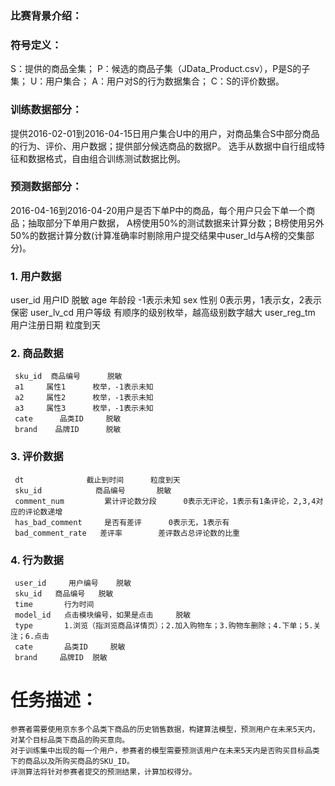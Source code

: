 ### 比赛背景介绍：

### 符号定义：
S：提供的商品全集；
P：候选的商品子集（JData_Product.csv），P是S的子集；
U：用户集合；
A：用户对S的行为数据集合；
C：S的评价数据。

### 训练数据部分：
提供2016-02-01到2016-04-15日用户集合U中的用户，对商品集合S中部分商品的行为、评价、用户数据；提供部分候选商品的数据P。
选手从数据中自行组成特征和数据格式，自由组合训练测试数据比例。

### 预测数据部分：
2016-04-16到2016-04-20用户是否下单P中的商品，每个用户只会下单一个商品；抽取部分下单用户数据，
A榜使用50%的测试数据来计算分数；B榜使用另外50%的数据计算分数(计算准确率时剔除用户提交结果中user_Id与A榜的交集部分)。


### 1. 用户数据
   user_id	      用户ID	         脱敏
	 age	          年龄段	         -1表示未知
	 sex	          性别	           0表示男，1表示女，2表示保密
	 user_lv_cd	    用户等级	       有顺序的级别枚举，越高级别数字越大
	 user_reg_tm    用户注册日期	    粒度到天
### 2. 商品数据
	 sku_id	 商品编号	   脱敏
	 a1	 	属性1	 	 枚举，-1表示未知
	 a2	 	属性2	 	 枚举，-1表示未知
	 a3	 	属性3	 	 枚举，-1表示未知
	 cate	   品类ID	 	脱敏
	 brand	  品牌ID	 	脱敏
### 3. 评价数据
	 dt	 	         截止到时间	 	粒度到天
	 sku_id       	   商品编号	 	  脱敏
	 comment_num         累计评论数分段      0表示无评论，1表示有1条评论，2,3,4对应的评论数递增
	 has_bad_comment     是否有差评	 	0表示无，1表示有
	 bad_comment_rate	差评率	 	   差评数占总评论数的比重
### 4. 行为数据
	 user_id	 用户编号	 脱敏
	 sku_id	  商品编号	 脱敏
	 time	    行为时间	 
	 model_id	点击模块编号，如果是点击	 脱敏
	 type	    1.浏览（指浏览商品详情页）；2.加入购物车；3.购物车删除；4.下单；5.关注；6.点击
	 cate	    品类ID	 脱敏
	 brand	   品牌ID	 脱敏

# 任务描述：
	参赛者需要使用京东多个品类下商品的历史销售数据，构建算法模型，预测用户在未来5天内，对某个目标品类下商品的购买意向。
	对于训练集中出现的每一个用户，参赛者的模型需要预测该用户在未来5天内是否购买目标品类下的商品以及所购买商品的SKU_ID。
	评测算法将针对参赛者提交的预测结果，计算加权得分。
